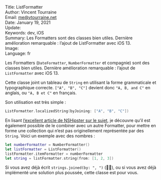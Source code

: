 Title:    ListFormatter  
Author:   Vincent Tourraine  
Email:    me@vtourraine.net  
Date:     January 19, 2021  
Update:   
Keywords: dev, iOS  
Summary:  Les Formatters sont des classes bien utiles. Dernière amélioration remarquable : l’ajout de ListFormatter avec iOS 13.  
Image:    
Language: fr  


Les Formatters (`DateFormatter`, `NumberFormatter` et compagnie) sont des classes bien utiles. Dernière amélioration remarquable : l’ajout de `ListFormatter` avec iOS 13.

Cette classe joint un tableau de `String` en utilisant la forme grammaticale et typographique correcte. `["A", "B", "C"]` devient donc `"A, B, and C"` en anglais, ou `"A, B et C"` en français.

Son utilisation est très simple :

``` swift
ListFormatter.localizedString(byJoining: ["A", "B", "C"])
```

En lisant [l’excellent article de NSHipster sur le sujet](https://nshipster.com/formatter/), je découvre qu’il est également possible de le combiner avec un autre Formatter, pour mettre en forme une collection qui n’est pas originellement représentée par des `String`. Voici un exemple avec des nombres :

``` swift
let numberFormatter = NumberFormatter()
let listFormatter = ListFormatter()
listFormatter.itemFormatter = numberFormatter
let string = listFormatter.string(from: [1, 2, 3])
```

Si vous avez déjà écrit `strings.joined(by: ", ")` (🙋‍♂️), ou si vous avez déjà implémenté une solution plus poussée, cette classe est pour vous.

